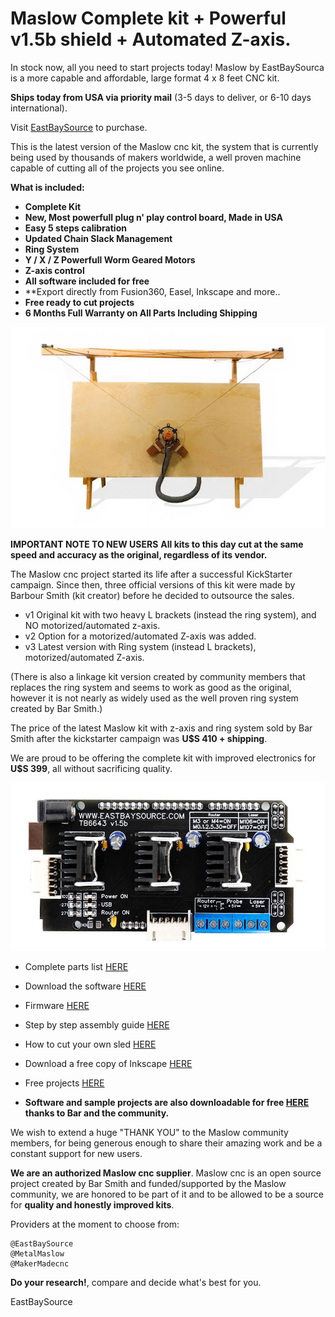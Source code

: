 # Maslow Complete kit + Powerful v1.5b shield + Automated Z-axis.

In stock now, all you need to start projects today!
Maslow by EastBaySourca is a more capable and affordable, large format 4 x 8 feet CNC kit.

**Ships today from USA via priority mail** (3-5 days to deliver, or 6-10 days international).

Visit [EastBaySource](https://www.eastbaysource.com) to purchase.

This is the latest version of the Maslow cnc kit, the system that is currently being used by thousands of makers worldwide, a well proven machine capable of cutting all of the projects you see online.



**What is included:**

- **Complete Kit**
- **New, Most powerfull plug n' play control board, Made in USA**
- **Easy 5 steps calibration**
- **Updated Chain Slack Management**
- **Ring System**
- **Y / X / Z Powerfull Worm Geared Motors**
- **Z-axis control**
- **All software included for free**
- **Export directly from Fusion360, Easel, Inkscape and more..
- **Free ready to cut projects**
- **6 Months Full Warranty on All Parts Including Shipping**



![Complete Kit](https://raw.githubusercontent.com/MaslowCommunityGarden/Maslow-kits-for-sale-soon./master/fullkit_wb.jpg)


**IMPORTANT NOTE TO NEW USERS**
**All kits to this day cut at the same speed and accuracy as the original, regardless of its vendor.**

The Maslow cnc project started its life after a successful KickStarter campaign.
Since then, three official versions of this kit were made by Barbour Smith (kit creator) before he decided to outsource the sales.

- v1 Original kit with two heavy L brackets (instead the ring system), and NO motorized/automated z-axis.
- v2 Option for a motorized/automated Z-axis was added.
- v3 Latest version with Ring system (instead L brackets), motorized/automated Z-axis.

(There is also a linkage kit version created by community members that replaces the ring system and seems to work as good as the original, however it is not nearly as widely used as the well proven ring system created by Bar Smith.)


The price of the latest Maslow kit with z-axis and ring system sold by Bar Smith after the kickstarter campaign was **U$S 410 + shipping**.

We are proud to be offering the complete kit with improved electronics for **U$S 399**, all without sacrificing quality.


![New shield v1.5](https://raw.githubusercontent.com/MaslowCommunityGarden/Maslow-kits-for-sale-soon./master/TB_v1.5.jpg)


- Complete parts list [HERE](https://www.eastbaysource.com/index.php/what-is-in-the-box)

- Download the software [HERE](https://www.eastbaysource.com/index.php/downloads/file/3-groundcontrol-windows-portable-v1-26) 

- Firmware [HERE](https://www.eastbaysource.com/index.php/downloads/file/4-firmware-1-26b)

- Step by step assembly guide [HERE](https://www.eastbaysource.com/index.php/assembly-guide/assembly-instructions)

- How to cut your own sled [HERE](https://www.eastbaysource.com/index.php/assembly-guide/assembly-instructions)

- Download a free copy of Inkscape [HERE](https://inkscape.org/)

- Free projects [HERE](https://www.eastbaysource.com/index.php/downloads)



- **Software and sample projects are also downloadable for free [HERE](http://maslowcommunitygarden.org/index.htmlthanks) thanks to Bar and the community.**

We wish to extend a huge "THANK YOU" to the Maslow community members, for being generous enough to share their amazing work and be a constant support for new users. 

**We are an authorized Maslow cnc supplier**. Maslow cnc is an open source project created by Bar Smith and funded/supported by the Maslow community, we are honored to be part of it and to be allowed to be a source for **quality and honestly improved kits**.

Providers at the moment to choose from:

    @EastBaySource
    @MetalMaslow
    @MakerMadecnc

**Do your research!**, compare and decide what's best for you.


EastBaySource

